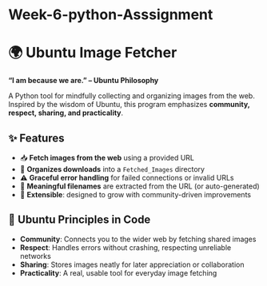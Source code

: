 # Week-6-python-Asssignment
# 🌍 Ubuntu Image Fetcher

**“I am because we are.” – Ubuntu Philosophy**

A Python tool for mindfully collecting and organizing images from the web. Inspired by the wisdom of Ubuntu, this program emphasizes **community, respect, sharing, and practicality**.

## ✨ Features

* 📥 **Fetch images from the web** using a provided URL
* 📂 **Organizes downloads** into a `Fetched_Images` directory
* ⚠️ **Graceful error handling** for failed connections or invalid URLs
* 📝 **Meaningful filenames** are extracted from the URL (or auto-generated)
* 🌱 **Extensible**: designed to grow with community-driven improvements

## 📖 Ubuntu Principles in Code

* **Community**: Connects you to the wider web by fetching shared images
* **Respect**: Handles errors without crashing, respecting unreliable networks
* **Sharing**: Stores images neatly for later appreciation or collaboration
* **Practicality**: A real, usable tool for everyday image fetching

